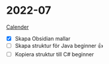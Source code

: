 # 2022-07
[Calender](https://calendar.google.com/calendar/u/0/r/month//2022/07/01)
- [x] Skapa Obsidian mallar
- [ ] Skapa struktur för Java beginner 👍
- [ ] Kopiera struktur till C# beginner
